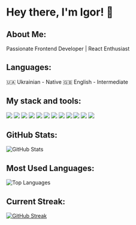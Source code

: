 # Hey there, I'm Igor! 👋

## About Me:
Passionate Frontend Developer | React Enthusiast

## Languages:
🇺🇦 Ukrainian - Native
🇬🇧 English - Intermediate

## My stack and tools:
<div align="left">
  <img src="https://img.shields.io/badge/React-20232A?style=for-the-badge&logo=react&logoColor=61DAFB" />
  <img src="https://img.shields.io/badge/Next.js-000000?style=for-the-badge&logo=nextdotjs&logoColor=white" />
  <img src="https://img.shields.io/badge/JavaScript-F7DF1E?style=for-the-badge&logo=javascript&logoColor=black" />
  <img src="https://img.shields.io/badge/TypeScript-007ACC?style=for-the-badge&logo=typescript&logoColor=white" />
  <img src="https://img.shields.io/badge/Redux-764ABC?style=for-the-badge&logo=redux&logoColor=white" />
  <img src="https://img.shields.io/badge/HTML5-E34F26?style=for-the-badge&logo=html5&logoColor=white" />
  <img src="https://img.shields.io/badge/CSS3-1572B6?style=for-the-badge&logo=css3&logoColor=white" />
  <img src="https://img.shields.io/badge/SCSS-CC6699?style=for-the-badge&logo=sass&logoColor=white" />
  <img src="https://img.shields.io/badge/Tailwind-06B6D4?style=for-the-badge&logo=tailwindcss&logoColor=white" />
  <img src="https://img.shields.io/badge/BEM-000000?style=for-the-badge&logo=bem&logoColor=white" />
  <img src="https://img.shields.io/badge/Git-F05032?style=for-the-badge&logo=git&logoColor=white" />
  <img src="https://img.shields.io/badge/VSCode-007ACC?style=for-the-badge&logo=visualstudiocode&logoColor=white" />
</div>

## GitHub Stats:
![GitHub Stats](https://github-readme-stats.vercel.app/api?username=igor-romasiuk&show_icons=true&theme=dark&hide_border=true)

## Most Used Languages:
![Top Languages](https://github-readme-stats.vercel.app/api/top-langs/?username=igor-romasiuk&layout=compact&theme=dark&hide_border=true)

## Current Streak:
[![GitHub Streak](https://github-readme-streak-stats.herokuapp.com?user=igor-romasiuk&theme=dark&hide_border=true)](https://git.io/streak-stats)
